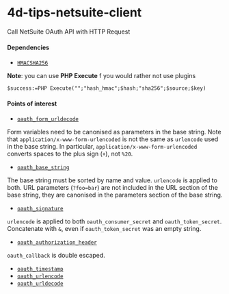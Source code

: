 # 4d-tips-netsuite-client
Call NetSuite OAuth API with HTTP Request

#### Dependencies
 
* [`HMACSHA256`](https://github.com/miyako/4d-plugin-common-crypto)

**Note**: you can use **PHP Execute** f you would rather not use plugins

```4d
$success:=PHP Execute("";"hash_hmac";$hash;"sha256";$source;$key)
```

#### Points of interest

* [`oauth_form_urldecode`](https://github.com/miyako/4d-tips-netsuite-client/blob/main/4d-tips-netsuite-example/Project/Sources/Methods/oauth_form_urldecode.4dm)

Form variables need to be canonised as parameters in the base string. Note that `application/x-www-form-urlencoded` is not the same as `urlencode` used in the base string. In particular, `application/x-www-form-urlencoded` converts spaces to the plus sign (`+`), not `%20`. 

* [`oauth_base_string`](https://github.com/miyako/4d-tips-netsuite-client/blob/main/4d-tips-netsuite-example/Project/Sources/Methods/oauth_base_string.4dm)

The base string must be sorted by name and value. `urlencode` is applied to both. URL parameters (`?foo=bar`) are not included in the URL section of the base string, they are canonised in the parameters section of the base string. 

* [`oauth_signature`](https://github.com/miyako/4d-tips-netsuite-client/blob/main/4d-tips-netsuite-example/Project/Sources/Methods/oauth_signature.4dm)

`urlencode` is applied to both `oauth_consumer_secret` and `oauth_token_secret`. Concatenate with `&`, even if `oauth_token_secret` was an empty string.

* [`oauth_authorization_header`](https://github.com/miyako/4d-tips-netsuite-client/blob/main/4d-tips-netsuite-example/Project/Sources/Methods/oauth_authorization_header.4dm)

`oauth_callback` is double escaped.  

* [`oauth_timestamp`](https://github.com/miyako/4d-tips-netsuite-client/blob/main/4d-tips-netsuite-example/Project/Sources/Methods/oauth_timestamp.4dm)  
* [`oauth_urlencode`](https://github.com/miyako/4d-tips-netsuite-client/blob/main/4d-tips-netsuite-example/Project/Sources/Methods/oauth_urlencode.4dm)  
* [`oauth_urldecode`](https://github.com/miyako/4d-tips-netsuite-client/blob/main/4d-tips-netsuite-example/Project/Sources/Methods/oauth_urldecode.4dm)  
